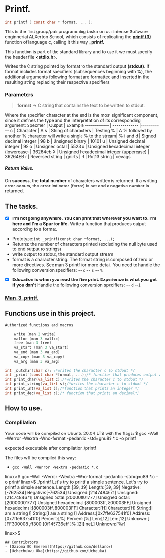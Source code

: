 # Printf.
```` c
int printf ( const char * format, ... );
````
This is the first group/pair programming taskn on our intense Software
enginneriat ALXerton School, which consists of replicating the **[printf (3)](http://man7.org/linux/man-pages/man3/printf.3.html)** function of language c, calling it this way **_printf.**

This function is part of the standard library **<cstdio>** and to use it we must specify the header file **<stdio.h>**.

Writes the C string pointed by format to the standard output **(stdout)**. If format includes format specifiers (subsequences beginning with **%**), the additional arguments following format are formatted and inserted in the resulting string replacing their respective specifiers.
### Parameters
 > **format** -> C string that contains the text to be written to stdout.
 
Where the specifier character at the end is the most significant component, since it defines the type and the interpretation of its corresponding argument:
 Specifier | Output | Example
------------ | ------------- |-----------
 c | Character | A
 s | String of characters | Testing 
 % | A % followed by another % character will write a single % to the stream| %
  i and d | Signed decimal integer | 98 
 b | Unsigned binary | 10101
 u | Unsigned decimal integer | 98
 o | Unsigned octal | 5523
 x | Unsigned hexadecimal integer (lowercase) | 36264eb
 X | Unsigned hexadecimal integer (uppercase) | 36264EB
 r | Reversed string | gnirts |
 R | Rot13 string | cevags
##### Return Value.
On **success**, the **total number** of characters written is returned.
If a writing error occurs, the error indicator (ferror) is set and a negative number is returned.
 
## The tasks.
-[x] **I'm not going anywhere. You can print that wherever you want to. I'm here and I'm a Spur for life.** 
Write a function that produces output according to a format.

- Prototype:``int _printf(const char *format, ...);``
- Returns: the number of characters printed (excluding the null byte used to end output to strings)
- write output to stdout, the standard output stream
- format is a character string. The format string is composed of zero or more directives. See man 3 printf for more detail. You need to handle the following conversion specifiers:
-- ``c``
-- ``s``
--  ``%``

 -[x] **Education is when you read the fine print. Experience is what you get if you don't**
Handle the following conversion specifiers:
-- ``d``
--``i``
### [Man_3_printf.](https://photos.app.goo.gl/pY1W7jWLFGHLPa3S6)
## Functions use in this project.

````c
Authorized functions and macros

    write (man 2 write)
    malloc (man 3 malloc)
    free (man 3 free)
    va_start (man 3 va_start)
    va_end (man 3 va_end)
    va_copy (man 3 va_copy)
    va_arg (man 3 va_arg)

int _putchar(char c); /*writes the character c to stdout */
int _printf(const char *format, ...);/* function that produces output according to a format.*/
int print_char(va_list c);/*writes the character c to stdout */
int print_string(va_list s);/*writes the character c to stdout */
int print_int(va_list i);/*function that prints an integer */
int print_dec(va_list d);/* function that prints an decimal*/
````

## How to use.
### Complilation
Your code will be compiled on Ubuntu 20.04 LTS with the flags: 
$ gcc -Wall -Werror -Wextra -Wno-format -pedantic -std=gnu89 *.c -o printf

expected executable after compilation./printf

The files will be compiled this way:
- ``gcc -Wall -Werror -Wextra -pedantic *.c``

linux>$  gcc -Wall -Werror -Wextra -Wno-format -pedantic -std=gnu89 *.c -o printf
linux>$  ./printf
	Let's try to printf a simple sentence.
	Let's try to printf a simple sentence.
	Length:[39, 39]
	Length:[39, 39]
	Negative:[-762534]
	Negative:[-762534]
	Unsigned:[2147484671]
	Unsigned:[2147484671]
	Unsigned octal:[20000001777]
	Unsigned octal:[20000001777]
	Unsigned hexadecimal:[800003ff, 800003FF]
	Unsigned hexadecimal:[800003ff, 800003FF]
	Character:[H]
	Character:[H]
	String:[I am a string !]
	String:[I am a string !]
	Address:[0x7ffe637541f0]
	Address:[0x7ffe637541f0]
	Percent:[%]
	Percent:[%]
	Len:[12]
	Len:[12]
	Unknown:[
	]FF300008 ,ff300
	]0f145736eff
	]%
	]21[:neL]
	Unknown:[%r]
 
linux>$
```
## Contributors
- [Ozioma DC Emerem](https://github.com/dellanox)
- [Uchechukwu Uka](https://github.com/Ucheuka)
